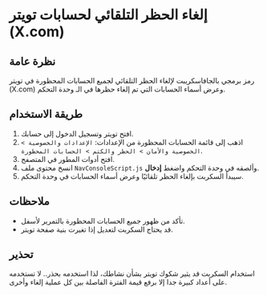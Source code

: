 # إلغاء الحظر التلقائي لحسابات تويتر (X.com)

## نظرة عامة
رمز برمجي بالجافاسكريبت لإلغاء الحظر التلقائي لجميع الحسابات المحظورة في تويتر (X.com) وعرض أسماء الحسابات التي تم إلغاء حظرها في الـ وحدة التحكم.

## طريقة الاستخدام

1. افتح تويتر وتسجيل الدخول إلى حسابك.
2. اذهب إلى قائمة الحسابات المحظورة من الإعدادات:
   `الإعدادات والخصوصية > الخصوصية والأمان > الحظر والكتم > الحسابات المحظورة`.
3. افتح أدوات المطور في المتصفح.
4. انسخ محتوى ملف `NavConsoleScript.js` وألصقه في وحدة التحكم واضغط **إدخال**.
5. سيبدأ السكربت بإلغاء الحظر تلقائيًا وعرض أسماء الحسابات في وحدة التحكم.

## ملاحظات
- تأكد من ظهور جميع الحسابات المحظورة بالتمرير لأسفل.
- قد يحتاج السكربت لتعديل إذا تغيرت بنية صفحة تويتر.

## تحذير
استخدام السكربت قد يثير شكوك تويتر بشأن نشاطك، لذا استخدمه بحذر.. لا تستخدمه على أعداد كبيرة جدا إلا برفع قيمة الفترة الفاصلة بين كل عملية إلغاء وأخرى.

